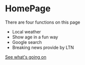 # HomePage
There are four functions on this page
* Local weather
* Show age in a fun way
* Google search
* Breaking news provide by LTN

<a href="https://ping-hsuan-yu.github.io/HomePage/" target="_blank">See what's going on</a>

